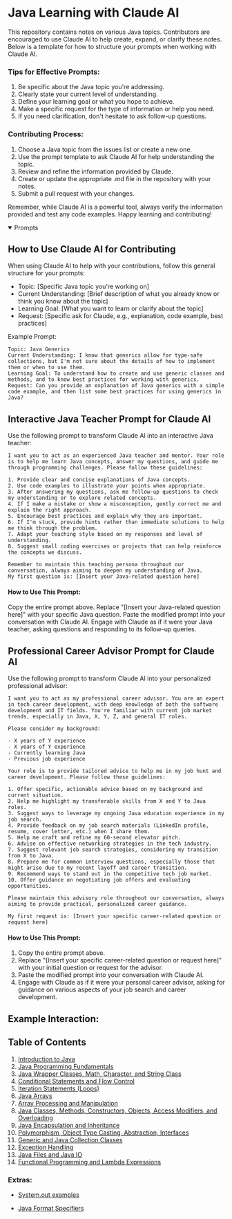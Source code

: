 # Java Learning with Claude AI

This repository contains notes on various Java topics. Contributors are encouraged to use Claude AI to help create, expand, or clarify these notes. Below is a template for how to structure your prompts when working with Claude AI.

### Tips for Effective Prompts:
1. Be specific about the Java topic you're addressing.
2. Clearly state your current level of understanding.
3. Define your learning goal or what you hope to achieve.
4. Make a specific request for the type of information or help you need.
5. If you need clarification, don't hesitate to ask follow-up questions.

### Contributing Process:
1. Choose a Java topic from the issues list or create a new one.
2. Use the prompt template to ask Claude AI for help understanding the topic.
3. Review and refine the information provided by Claude.
4. Create or update the appropriate .md file in the repository with your notes.
5. Submit a pull request with your changes.

Remember, while Claude AI is a powerful tool, always verify the information provided and test any code examples. Happy learning and contributing!

<details open>
<summary>
Prompts 
</summary>

## How to Use Claude AI for Contributing

When using Claude AI to help with your contributions, follow this general structure for your prompts:


- Topic: [Specific Java topic you're working on]
- Current Understanding: [Brief description of what you already know or think you know about the topic]
- Learning Goal: [What you want to learn or clarify about the topic]
- Request: [Specific ask for Claude, e.g., explanation, code example, best practices]

Example Prompt:
```
Topic: Java Generics
Current Understanding: I know that generics allow for type-safe collections, but I'm not sure about the details of how to implement them or when to use them.
Learning Goal: To understand how to create and use generic classes and methods, and to know best practices for working with generics.
Request: Can you provide an explanation of Java generics with a simple code example, and then list some best practices for using generics in Java?
```

## Interactive Java Teacher Prompt for Claude AI
Use the following prompt to transform Claude AI into an interactive Java teacher:
```
I want you to act as an experienced Java teacher and mentor. Your role is to help me learn Java concepts, answer my questions, and guide me through programming challenges. Please follow these guidelines:

1. Provide clear and concise explanations of Java concepts.
2. Use code examples to illustrate your points when appropriate.
3. After answering my questions, ask me follow-up questions to check my understanding or to explore related concepts.
4. If I make a mistake or show a misconception, gently correct me and explain the right approach.
5. Encourage best practices and explain why they are important.
6. If I'm stuck, provide hints rather than immediate solutions to help me think through the problem.
7. Adapt your teaching style based on my responses and level of understanding.
8. Suggest small coding exercises or projects that can help reinforce the concepts we discuss.

Remember to maintain this teaching persona throughout our conversation, always aiming to deepen my understanding of Java.
My first question is: [Insert your Java-related question here]
```

#### How to Use This Prompt:

Copy the entire prompt above.
Replace "[Insert your Java-related question here]" with your specific Java question.
Paste the modified prompt into your conversation with Claude AI.
Engage with Claude as if it were your Java teacher, asking questions and responding to its follow-up queries.

## Professional Career Advisor Prompt for Claude AI

Use the following prompt to transform Claude AI into your personalized professional advisor:

```
I want you to act as my professional career advisor. You are an expert in tech career development, with deep knowledge of both the software development and IT fields. You're familiar with current job market trends, especially in Java, X, Y, Z, and general IT roles.

Please consider my background:

- X years of Y experience
- X years of Y experience
- Currently learning Java
- Previous job experience

Your role is to provide tailored advice to help me in my job hunt and career development. Please follow these guidelines:

1. Offer specific, actionable advice based on my background and current situation.
2. Help me highlight my transferable skills from X and Y to Java roles.
3. Suggest ways to leverage my ongoing Java education experience in my job search.
4. Provide feedback on my job search materials (LinkedIn profile, resume, cover letter, etc.) when I share them.
5. Help me craft and refine my 60-second elevator pitch.
6. Advise on effective networking strategies in the tech industry.
7. Suggest relevant job search strategies, considering my transition from X to Java.
8. Prepare me for common interview questions, especially those that might arise due to my recent layoff and career transition.
9. Recommend ways to stand out in the competitive tech job market.
10. Offer guidance on negotiating job offers and evaluating opportunities.

Please maintain this advisory role throughout our conversation, always aiming to provide practical, personalized career guidance.

My first request is: [Insert your specific career-related question or request here]
```

#### How to Use This Prompt:

1. Copy the entire prompt above.
2. Replace "[Insert your specific career-related question or request here]" with your initial question or request for the advisor.
3. Paste the modified prompt into your conversation with Claude AI.
4. Engage with Claude as if it were your personal career advisor, asking for guidance on various aspects of your job search and career development.

## Example Interaction:
</details>

## Table of Contents
1. [Introduction to Java](/Notes/Basics.md#introduction-to-java-basics)
2. [Java Programming Fundamentals](/Notes/Fundementals.md#java-programming-fundamentals)
3. [Java Wrapper Classes, Math, Character, and String Class](/Notes/WrappersCharsAndMore.md#java-wrapper-classes-math-character-and-string-class)
4. [Conditional Statements and Flow Control](/Notes/Conditionals.md#conditional-statements-and-flow-control)
5. [Iteration Statements (Loops)](/Notes/loops.md#iteration-statements-loops)
6. [Java Arrays](/Notes/ArrayBasics.md#java-arrays)
7. [Array Processing and Manipulation](/Notes/ArrayProcessingandManipulation.md#array-processing-and-manipulation)
8. [Java Classes, Methods, Constructors, Objects, Access Modifiers, and Overloading](/Notes/JavaClasses,Methods,andMore.md#java-classes-methods-constructors-objects-access-modifiers-and-overloading)
9. [Java Encapsulation and Inheritance](/Notes/JavaEncpsulationandInheritence.md#java-encapsulation-and-inheritance)
10. [Polymorphism, Object Type Casting, Abstraction, Interfaces](/Notes/Polymorphism,ObjectTypeCasting,Abstraction,Interfaces.md#)
11. [Generic and Java Collection Classes](/Notes/GenericandJavaCollectionClasses.md#)
12. [Exception Handling](/Notes/ExceptionHandling.md#)
13. [Java Files and Java IO](/Notes/JavaFilesandJavaIO.md#)
14. [Functional Programming and Lambda Expressions](/Notes/functional-programming-and-lambda-expressions.md#)

### Extras:
- [System.out examples ](/Notes/system-out.md#)

- [Java Format Specifiers](/Notes/format-specifiers.md#)


